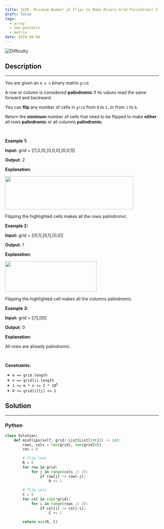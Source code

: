 ```yaml
---
title: 3239. Minimum Number of Flips to Make Binary Grid Palindromic I
draft: false
tags: 
  - array
  - two-pointers
  - matrix
date: 2024-08-04
---
```


![Difficulty](https://img.shields.io/badge/Difficulty-Medium-blue.svg)

## Description

---
<p>You are given an <code>m x n</code> binary matrix <code>grid</code>.</p>

<p>A row or column is considered <strong>palindromic</strong> if its values read the same forward and backward.</p>

<p>You can <strong>flip</strong> any number of cells in <code>grid</code> from <code>0</code> to <code>1</code>, or from <code>1</code> to <code>0</code>.</p>

<p>Return the <strong>minimum</strong> number of cells that need to be flipped to make <strong>either</strong> all rows <strong>palindromic</strong> or all columns <strong>palindromic</strong>.</p>

<p>&nbsp;</p>
<p><strong class="example">Example 1:</strong></p>

<div class="example-block">
<p><strong>Input:</strong> <span class="example-io">grid = [[1,0,0],[0,0,0],[0,0,1]]</span></p>

<p><strong>Output:</strong> <span class="example-io">2</span></p>

<p><strong>Explanation:</strong></p>

<p><img alt="" src="https://assets.leetcode.com/uploads/2024/07/07/screenshot-from-2024-07-08-00-20-10.png" style="width: 420px; height: 108px;" /></p>

<p>Flipping the highlighted cells makes all the rows palindromic.</p>
</div>

<p><strong class="example">Example 2:</strong></p>

<div class="example-block">
<p><strong>Input:</strong> <span class="example-io">grid = </span>[[0,1],[0,1],[0,0]]</p>

<p><strong>Output:</strong> <span class="example-io">1</span></p>

<p><strong>Explanation:</strong></p>

<p><img alt="" src="https://assets.leetcode.com/uploads/2024/07/07/screenshot-from-2024-07-08-00-31-23.png" style="width: 300px; height: 100px;" /></p>

<p>Flipping the highlighted cell makes all the columns palindromic.</p>
</div>

<p><strong class="example">Example 3:</strong></p>

<div class="example-block">
<p><strong>Input:</strong> <span class="example-io">grid = [[1],[0]]</span></p>

<p><strong>Output:</strong> <span class="example-io">0</span></p>

<p><strong>Explanation:</strong></p>

<p>All rows are already palindromic.</p>
</div>

<p>&nbsp;</p>
<p><strong>Constraints:</strong></p>

<ul>
	<li><code>m == grid.length</code></li>
	<li><code>n == grid[i].length</code></li>
	<li><code>1 &lt;= m * n &lt;= 2 * 10<sup>5</sup></code></li>
	<li><code>0 &lt;= grid[i][j] &lt;= 1</code></li>
</ul>


## Solution

---
### Python
``` py title='minimum-number-of-flips-to-make-binary-grid-palindromic-i'
class Solution:
    def minFlips(self, grid: List[List[int]]) -> int:
        rows, cols = len(grid), len(grid[0])
        res = 0

        # flip rows
        R = 0
        for row in grid:
            for j in range(cols // 2):
                if row[j] != row[~j]:
                    R += 1
        
        # flip cols
        C = 0
        for col in zip(*grid):
            for i in range(rows // 2):
                if col[i] != col[~i]:
                    C += 1

        return min(R, C)

```

